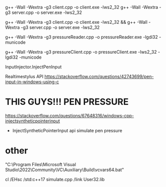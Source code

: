 g++ -Wall -Wextra -g3 client.cpp -o client.exe -lws2_32
g++ -Wall -Wextra -g3 server.cpp -o server.exe -lws2_32

g++ -Wall -Wextra -g3 client.cpp -o client.exe -lws2_32 && g++ -Wall -Wextra -g3 server.cpp -o server.exe -lws2_32

g++ -Wall -Wextra -g3 pressureReader.cpp -o pressureReader.exe -lgdi32 -municode

g++ -Wall -Wextra -g3 pressureClient.cpp -o pressureClient.exe -lws2_32 -lgdi32 -municode

InputInjector.InjectPenInput

Realtimestylus API
https://stackoverflow.com/questions/42743699/pen-input-in-windows-using-c

# THIS GUYS!!! PEN PRESSURE

https://stackoverflow.com/questions/67648316/windows-cpp-injectsyntheticpointerinput

-   InjectSyntheticPointerInput api simulate pen pressure

# other

"C:\Program Files\Microsoft Visual Studio\2022\Community\VC\Auxiliary\Build\vcvars64.bat"

cl /EHsc /std:c++17 simulate.cpp /link User32.lib
